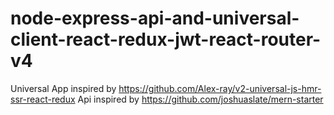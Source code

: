 # node-express-api-and-universal-client-react-redux-jwt-react-router-v4

Universal App inspired by https://github.com/Alex-ray/v2-universal-js-hmr-ssr-react-redux
Api inspired by https://github.com/joshuaslate/mern-starter
